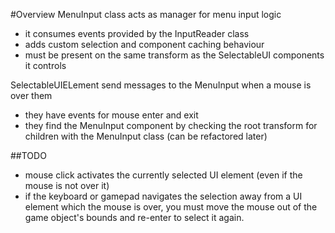 ﻿#Overview
MenuInput class acts as manager for menu input logic
- it consumes events provided by the InputReader class
- adds custom selection and component caching behaviour 
- must be present on the same transform as the SelectableUI components it controls

SelectableUIELement send messages to the MenuInput when a mouse is over them
- they have events for mouse enter and exit
- they find the MenuInput component by checking the root transform for children with the MenuInput class (can be refactored later)

##TODO
- mouse click activates the currently selected UI element (even if the mouse is not over it)
- if the keyboard or gamepad navigates the selection away from a UI element which the mouse is over, you must move the mouse out of the game object's bounds and re-enter to select it again.